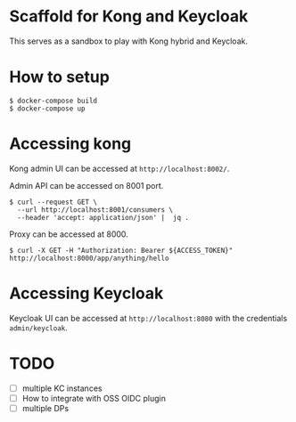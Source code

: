 # Scaffold for Kong and Keycloak

This serves as a sandbox to play with Kong hybrid and Keycloak.

# How to setup

```
$ docker-compose build
$ docker-compose up
```

# Accessing kong

Kong admin UI can be accessed at `http://localhost:8002/`.

Admin API can be accessed on 8001 port.

```
$ curl --request GET \
  --url http://localhost:8001/consumers \
  --header 'accept: application/json' |  jq .
```

Proxy can be accessed at 8000.

```
$ curl -X GET -H "Authorization: Bearer ${ACCESS_TOKEN}" http://localhost:8000/app/anything/hello
```

# Accessing Keycloak

Keycloak UI can be accessed at `http://localhost:8080` with the credentials `admin/keycloak`.


# TODO
- [ ] multiple KC instances
- [ ] How to integrate with OSS OIDC plugin
- [ ] multiple DPs 
